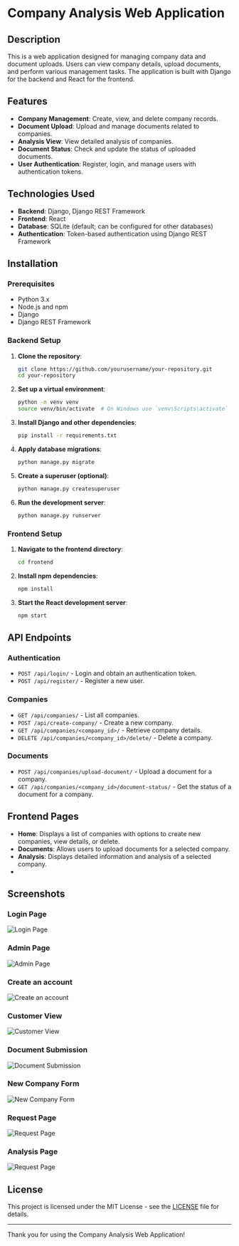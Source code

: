 # Company Analysis Web Application

## Description

This is a web application designed for managing company data and document uploads. Users can view company details, upload documents, and perform various management tasks. The application is built with Django for the backend and React for the frontend.

## Features

- **Company Management**: Create, view, and delete company records.
- **Document Upload**: Upload and manage documents related to companies.
- **Analysis View**: View detailed analysis of companies.
- **Document Status**: Check and update the status of uploaded documents.
- **User Authentication**: Register, login, and manage users with authentication tokens.

## Technologies Used

- **Backend**: Django, Django REST Framework
- **Frontend**: React
- **Database**: SQLite (default; can be configured for other databases)
- **Authentication**: Token-based authentication using Django REST Framework

## Installation

### Prerequisites

- Python 3.x
- Node.js and npm
- Django
- Django REST Framework

### Backend Setup

1. **Clone the repository**:
    ```bash
    git clone https://github.com/yourusername/your-repository.git
    cd your-repository
    ```

2. **Set up a virtual environment**:
    ```bash
    python -m venv venv
    source venv/bin/activate  # On Windows use `venv\Scripts\activate`
    ```

3. **Install Django and other dependencies**:
    ```bash
    pip install -r requirements.txt
    ```

4. **Apply database migrations**:
    ```bash
    python manage.py migrate
    ```

5. **Create a superuser (optional)**:
    ```bash
    python manage.py createsuperuser
    ```

6. **Run the development server**:
    ```bash
    python manage.py runserver
    ```

### Frontend Setup

1. **Navigate to the frontend directory**:
    ```bash
    cd frontend
    ```

2. **Install npm dependencies**:
    ```bash
    npm install
    ```

3. **Start the React development server**:
    ```bash
    npm start
    ```

## API Endpoints

### Authentication

- `POST /api/login/` - Login and obtain an authentication token.
- `POST /api/register/` - Register a new user.

### Companies

- `GET /api/companies/` - List all companies.
- `POST /api/create-company/` - Create a new company.
- `GET /api/companies/<company_id>/` - Retrieve company details.
- `DELETE /api/companies/<company_id>/delete/` - Delete a company.

### Documents

- `POST /api/companies/upload-document/` - Upload a document for a company.
- `GET /api/companies/<company_id>/document-status/` - Get the status of a document for a company.

## Frontend Pages

- **Home**: Displays a list of companies with options to create new companies, view details, or delete.
- **Documents**: Allows users to upload documents for a selected company.
- **Analysis**: Displays detailed information and analysis of a selected company.
- 
## Screenshots

### Login Page
![Login Page](Documents/ProjetY/Login.png)

### Admin Page
![Admin Page](Documents/ProjetY/Admin.png)

### Create an account
![Create an account](Documents/ProjetY/Connexion.png)

### Customer View
![Customer View](Documents/ProjetY/Customer.png)

### Document Submission
![Document Submission](Documents/ProjetY/DépotDocument.png)

### New Company Form
![New Company Form](Documents/ProjetY/NewCompany.png)

### Request Page
![Request Page](Documents/ProjetY/Request.png)

### Analysis Page
![Request Page](Documents/ProjetY/home.PNG)

## License

This project is licensed under the MIT License - see the [LICENSE](LICENSE) file for details.

---

Thank you for using the Company Analysis Web Application!

